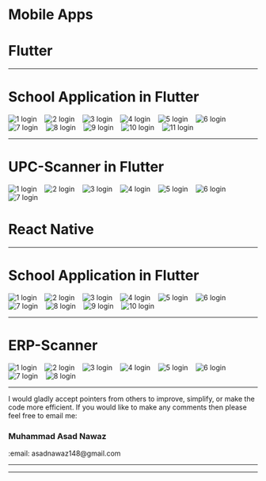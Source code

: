 # <b>Mobile Apps</b>


# <b>Flutter</b>
<hr>

# School Application in Flutter
![1  login](https://github.com/MAsad-Nawaz/Mobile_App/blob/main/Flutter/School/1.JPEG)&nbsp;&nbsp;&nbsp;
![2  login](https://github.com/MAsad-Nawaz/Mobile_App/blob/main/Flutter/School/2.JPEG)&nbsp;&nbsp;&nbsp;
![3  login](https://github.com/MAsad-Nawaz/Mobile_App/blob/main/Flutter/School/3.JPEG)&nbsp;&nbsp;&nbsp;
![4  login](https://github.com/MAsad-Nawaz/Mobile_App/blob/main/Flutter/School/4.JPEG)&nbsp;&nbsp;&nbsp;
![5  login](https://github.com/MAsad-Nawaz/Mobile_App/blob/main/Flutter/School/5.JPEG)&nbsp;&nbsp;&nbsp;
![6  login](https://github.com/MAsad-Nawaz/Mobile_App/blob/main/Flutter/School/6.JPEG)&nbsp;&nbsp;&nbsp;
![7  login](https://github.com/MAsad-Nawaz/Mobile_App/blob/main/Flutter/School/7.JPEG)&nbsp;&nbsp;&nbsp;
![8  login](https://github.com/MAsad-Nawaz/Mobile_App/blob/main/Flutter/School/8.JPEG)&nbsp;&nbsp;&nbsp;
![9  login](https://github.com/MAsad-Nawaz/Mobile_App/blob/main/Flutter/School/9.JPEG)&nbsp;&nbsp;&nbsp;
![10  login](https://github.com/MAsad-Nawaz/Mobile_App/blob/main/Flutter/School/10.JPEG)&nbsp;&nbsp;&nbsp;
![11  login](https://github.com/MAsad-Nawaz/Mobile_App/blob/main/Flutter/School/11.JPEG)&nbsp;&nbsp;&nbsp;

<hr>

# UPC-Scanner in Flutter
![1  login](https://github.com/MAsad-Nawaz/Mobile_App/blob/main/Flutter/UPC-Scanner/1.JPEG)&nbsp;&nbsp;&nbsp;
![2  login](https://github.com/MAsad-Nawaz/Mobile_App/blob/main/Flutter/UPC-Scanner/2.JPEG)&nbsp;&nbsp;&nbsp;
![3  login](https://github.com/MAsad-Nawaz/Mobile_App/blob/main/Flutter/UPC-Scanner/3.JPEG)&nbsp;&nbsp;&nbsp;
![4  login](https://github.com/MAsad-Nawaz/Mobile_App/blob/main/Flutter/UPC-Scanner/4.JPEG)&nbsp;&nbsp;&nbsp;
![5  login](https://github.com/MAsad-Nawaz/Mobile_App/blob/main/Flutter/UPC-Scanner/5.JPEG)&nbsp;&nbsp;&nbsp;
![6  login](https://github.com/MAsad-Nawaz/Mobile_App/blob/main/Flutter/UPC-Scanner/6.JPEG)&nbsp;&nbsp;&nbsp;
![7  login](https://github.com/MAsad-Nawaz/Mobile_App/blob/main/Flutter/UPC-Scanner/7.JPEG)&nbsp;&nbsp;&nbsp;


# <b>React Native</b>
<hr>

# School Application in Flutter
![1  login](https://github.com/MAsad-Nawaz/Mobile_App/blob/main/ReactNative/School/1.PNG)&nbsp;&nbsp;&nbsp;
![2  login](https://github.com/MAsad-Nawaz/Mobile_App/blob/main/ReactNative/School/2.PNG)&nbsp;&nbsp;&nbsp;
![3  login](https://github.com/MAsad-Nawaz/Mobile_App/blob/main/ReactNative/School/3.PNG)&nbsp;&nbsp;&nbsp;
![4  login](https://github.com/MAsad-Nawaz/Mobile_App/blob/main/ReactNative/School/4.PNG)&nbsp;&nbsp;&nbsp;
![5  login](https://github.com/MAsad-Nawaz/Mobile_App/blob/main/ReactNative/School/5.PNG)&nbsp;&nbsp;&nbsp;
![6  login](https://github.com/MAsad-Nawaz/Mobile_App/blob/main/ReactNative/School/6.PNG)&nbsp;&nbsp;&nbsp;
![7  login](https://github.com/MAsad-Nawaz/Mobile_App/blob/main/ReactNative/School/7.PNG)&nbsp;&nbsp;&nbsp;
![8  login](https://github.com/MAsad-Nawaz/Mobile_App/blob/main/ReactNative/School/8.PNG)&nbsp;&nbsp;&nbsp;
![9  login](https://github.com/MAsad-Nawaz/Mobile_App/blob/main/ReactNative/School/9.PNG)&nbsp;&nbsp;&nbsp;
![10  login](https://github.com/MAsad-Nawaz/Mobile_App/blob/main/ReactNative/School/10.PNG)&nbsp;&nbsp;&nbsp;

<hr>

# ERP-Scanner
![1  login](https://github.com/MAsad-Nawaz/Mobile_App/blob/main/ReactNative/ERP-Scanner/1.jpeg)&nbsp;&nbsp;&nbsp;
![2  login](https://github.com/MAsad-Nawaz/Mobile_App/blob/main/ReactNative/ERP-Scanner/2.jpeg)&nbsp;&nbsp;&nbsp;
![3  login](https://github.com/MAsad-Nawaz/Mobile_App/blob/main/ReactNative/ERP-Scanner/3.jpeg)&nbsp;&nbsp;&nbsp;
![4  login](https://github.com/MAsad-Nawaz/Mobile_App/blob/main/ReactNative/ERP-Scanner/4.jpeg)&nbsp;&nbsp;&nbsp;
![5  login](https://github.com/MAsad-Nawaz/Mobile_App/blob/main/ReactNative/ERP-Scanner/5.jpeg)&nbsp;&nbsp;&nbsp;
![6  login](https://github.com/MAsad-Nawaz/Mobile_App/blob/main/ReactNative/ERP-Scanner/6.jpeg)&nbsp;&nbsp;&nbsp;
![7  login](https://github.com/MAsad-Nawaz/Mobile_App/blob/main/ReactNative/ERP-Scanner/7.jpeg)&nbsp;&nbsp;&nbsp;
![8  login](https://github.com/MAsad-Nawaz/Mobile_App/blob/main/ReactNative/ERP-Scanner/8.jpeg)&nbsp;&nbsp;&nbsp;


<hr>
I would gladly accept pointers from others to improve, simplify, or make the code more efficient. If you would like to make any comments then please feel free to email me:

<h3><b>Muhammad Asad Nawaz</b></h3>
:email: asadnawaz148@gmail.com
<hr>


<hr>






  


